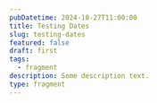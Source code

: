 ```yaml
---
pubDatetime: 2024-10-27T11:00:00
title: Testing Dates
slug: testing-dates
featured: false
draft: first
tags:
  - fragment
description: Some description text.
type: fragment
---
```

